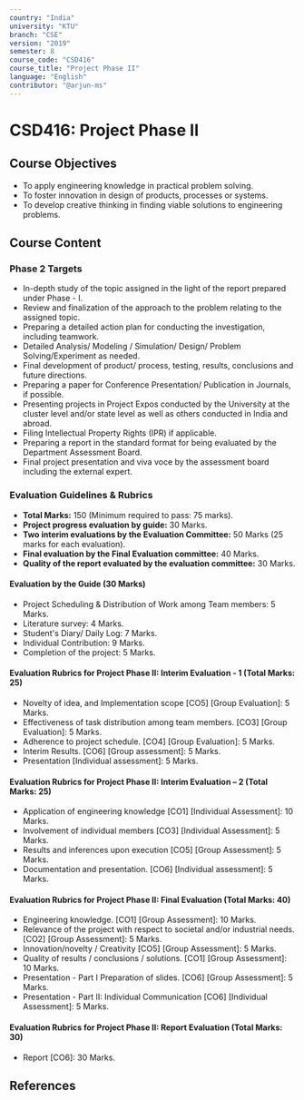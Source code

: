 ```yaml
---
country: "India"
university: "KTU"
branch: "CSE"
version: "2019"
semester: 8
course_code: "CSD416"
course_title: "Project Phase II"
language: "English"
contributor: "@arjun-ms"
---
```


<!--  need to recheck this again -->

# CSD416: Project Phase II

## Course Objectives
* To apply engineering knowledge in practical problem solving.
* To foster innovation in design of products, processes or systems.
* To develop creative thinking in finding viable solutions to engineering problems.

## Course Content
### Phase 2 Targets
* In-depth study of the topic assigned in the light of the report prepared under Phase - I.
* Review and finalization of the approach to the problem relating to the assigned topic.
* Preparing a detailed action plan for conducting the investigation, including teamwork.
* Detailed Analysis/ Modeling / Simulation/ Design/ Problem Solving/Experiment as needed.
* Final development of product/ process, testing, results, conclusions and future directions.
* Preparing a paper for Conference Presentation/ Publication in Journals, if possible.
* Presenting projects in Project Expos conducted by the University at the cluster level and/or state level as well as others conducted in India and abroad.
* Filing Intellectual Property Rights (IPR) if applicable.
* Preparing a report in the standard format for being evaluated by the Department Assessment Board.
* Final project presentation and viva voce by the assessment board including the external expert.

### Evaluation Guidelines & Rubrics
* **Total Marks:** 150 (Minimum required to pass: 75 marks).
* **Project progress evaluation by guide:** 30 Marks.
* **Two interim evaluations by the Evaluation Committee:** 50 Marks (25 marks for each evaluation).
* **Final evaluation by the Final Evaluation committee:** 40 Marks.
* **Quality of the report evaluated by the evaluation committee:** 30 Marks.

#### Evaluation by the Guide (30 Marks) 
* Project Scheduling & Distribution of Work among Team members: 5 Marks.
* Literature survey: 4 Marks.
* Student's Diary/ Daily Log: 7 Marks.
* Individual Contribution: 9 Marks.
* Completion of the project: 5 Marks.

#### Evaluation Rubrics for Project Phase II: Interim Evaluation - 1 (Total Marks: 25) 
* Novelty of idea, and Implementation scope [CO5] [Group Evaluation]: 5 Marks.
* Effectiveness of task distribution among team members. [CO3] [Group Evaluation]: 5 Marks.
* Adherence to project schedule. [CO4] [Group Evaluation]: 5 Marks.
* Interim Results. [CO6] [Group assessment]: 5 Marks.
* Presentation [Individual assessment]: 5 Marks.

#### Evaluation Rubrics for Project Phase II: Interim Evaluation – 2 (Total Marks: 25) 
* Application of engineering knowledge [CO1] [Individual Assessment]: 10 Marks.
* Involvement of individual members [CO3] [Individual Assessment]: 5 Marks.
* Results and inferences upon execution [CO5] [Group Assessment]: 5 Marks.
* Documentation and presentation. [CO6] [Individual assessment]: 5 Marks.

#### Evaluation Rubrics for Project Phase II: Final Evaluation (Total Marks: 40) 
* Engineering knowledge. [CO1] [Group Assessment]: 10 Marks.
* Relevance of the project with respect to societal and/or industrial needs. [CO2] [Group Assessment]: 5 Marks.
* Innovation/novelty / Creativity [CO5] [Group Assessment]: 5 Marks.
* Quality of results / conclusions / solutions. [CO1] [Group Assessment]: 10 Marks.
* Presentation - Part I Preparation of slides. [CO6] [Group Assessment]: 5 Marks.
* Presentation - Part II: Individual Communication [CO6] [Individual Assessment]: 5 Marks.

#### Evaluation Rubrics for Project Phase II: Report Evaluation (Total Marks: 30) 
* Report [CO6]: 30 Marks.

## References
